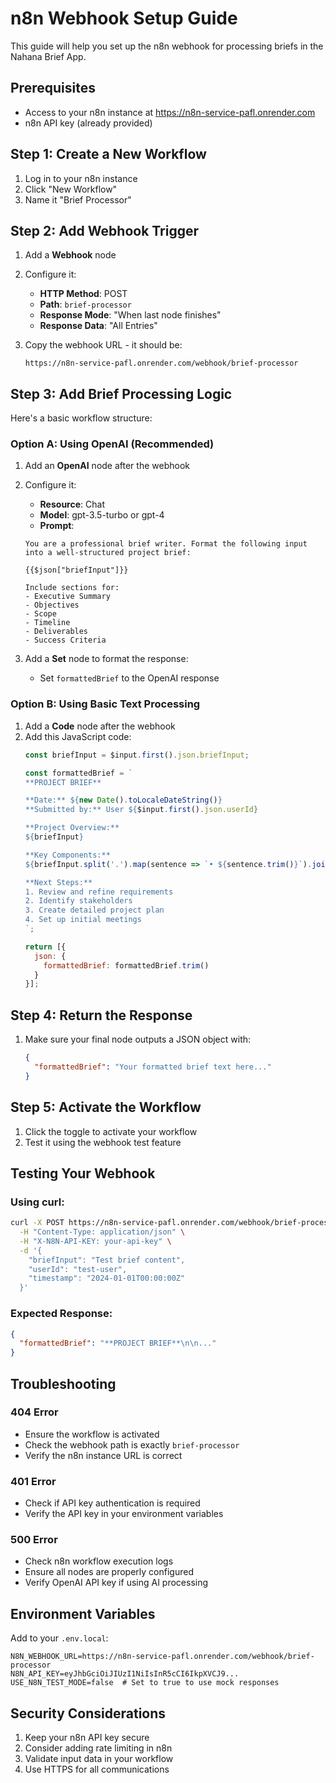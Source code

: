 # n8n Webhook Setup Guide

This guide will help you set up the n8n webhook for processing briefs in the Nahana Brief App.

## Prerequisites

- Access to your n8n instance at https://n8n-service-pafl.onrender.com
- n8n API key (already provided)

## Step 1: Create a New Workflow

1. Log in to your n8n instance
2. Click "New Workflow"
3. Name it "Brief Processor"

## Step 2: Add Webhook Trigger

1. Add a **Webhook** node
2. Configure it:
   - **HTTP Method**: POST
   - **Path**: `brief-processor`
   - **Response Mode**: "When last node finishes"
   - **Response Data**: "All Entries"

3. Copy the webhook URL - it should be:
   ```
   https://n8n-service-pafl.onrender.com/webhook/brief-processor
   ```

## Step 3: Add Brief Processing Logic

Here's a basic workflow structure:

### Option A: Using OpenAI (Recommended)

1. Add an **OpenAI** node after the webhook
2. Configure it:
   - **Resource**: Chat
   - **Model**: gpt-3.5-turbo or gpt-4
   - **Prompt**:
   ```
   You are a professional brief writer. Format the following input into a well-structured project brief:

   {{$json["briefInput"]}}

   Include sections for:
   - Executive Summary
   - Objectives
   - Scope
   - Timeline
   - Deliverables
   - Success Criteria
   ```

3. Add a **Set** node to format the response:
   - Set `formattedBrief` to the OpenAI response

### Option B: Using Basic Text Processing

1. Add a **Code** node after the webhook
2. Add this JavaScript code:
   ```javascript
   const briefInput = $input.first().json.briefInput;
   
   const formattedBrief = `
   **PROJECT BRIEF**
   
   **Date:** ${new Date().toLocaleDateString()}
   **Submitted by:** User ${$input.first().json.userId}
   
   **Project Overview:**
   ${briefInput}
   
   **Key Components:**
   ${briefInput.split('.').map(sentence => `• ${sentence.trim()}`).join('\n')}
   
   **Next Steps:**
   1. Review and refine requirements
   2. Identify stakeholders
   3. Create detailed project plan
   4. Set up initial meetings
   `;
   
   return [{
     json: {
       formattedBrief: formattedBrief.trim()
     }
   }];
   ```

## Step 4: Return the Response

1. Make sure your final node outputs a JSON object with:
   ```json
   {
     "formattedBrief": "Your formatted brief text here..."
   }
   ```

## Step 5: Activate the Workflow

1. Click the toggle to activate your workflow
2. Test it using the webhook test feature

## Testing Your Webhook

### Using curl:
```bash
curl -X POST https://n8n-service-pafl.onrender.com/webhook/brief-processor \
  -H "Content-Type: application/json" \
  -H "X-N8N-API-KEY: your-api-key" \
  -d '{
    "briefInput": "Test brief content",
    "userId": "test-user",
    "timestamp": "2024-01-01T00:00:00Z"
  }'
```

### Expected Response:
```json
{
  "formattedBrief": "**PROJECT BRIEF**\n\n..."
}
```

## Troubleshooting

### 404 Error
- Ensure the workflow is activated
- Check the webhook path is exactly `brief-processor`
- Verify the n8n instance URL is correct

### 401 Error
- Check if API key authentication is required
- Verify the API key in your environment variables

### 500 Error
- Check n8n workflow execution logs
- Ensure all nodes are properly configured
- Verify OpenAI API key if using AI processing

## Environment Variables

Add to your `.env.local`:
```env
N8N_WEBHOOK_URL=https://n8n-service-pafl.onrender.com/webhook/brief-processor
N8N_API_KEY=eyJhbGciOiJIUzI1NiIsInR5cCI6IkpXVCJ9...
USE_N8N_TEST_MODE=false  # Set to true to use mock responses
```

## Security Considerations

1. Keep your n8n API key secure
2. Consider adding rate limiting in n8n
3. Validate input data in your workflow
4. Use HTTPS for all communications 